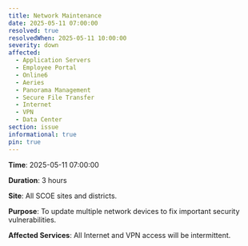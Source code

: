 ```yaml
---
title: Network Maintenance
date: 2025-05-11 07:00:00
resolved: true
resolvedWhen: 2025-05-11 10:00:00
severity: down
affected:
  - Application Servers
  - Employee Portal
  - Online6
  - Aeries
  - Panorama Management
  - Secure File Transfer
  - Internet
  - VPN
  - Data Center
section: issue
informational: true
pin: true
---
```


**Time**: 2025-05-11 07:00:00

**Duration**: 3 hours

**Site**: All SCOE sites and districts.

**Purpose**: To update multiple network devices to fix important security vulnerabilities.

**Affected Services**: All Internet and VPN access  will be intermittent.
